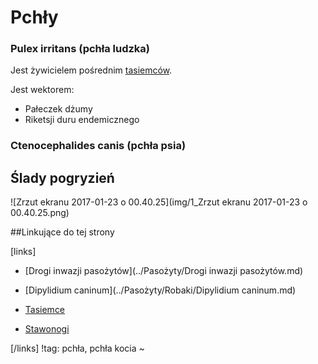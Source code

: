# Pchły

### Pulex irritans (pchła ludzka)

Jest żywicielem pośrednim [tasiemców](../Pasożyty/Robaki/Tasiemce.md).

Jest wektorem:

- Pałeczek dżumy
- Riketsji duru endemicznego



### Ctenocephalides canis (pchła psia)



## Ślady pogryzień

![Zrzut ekranu 2017-01-23 o 00.40.25](img/1_Zrzut ekranu 2017-01-23 o 00.40.25.png)



##Linkujące do tej strony

[links]

- [Drogi inwazji pasożytów](../Pasożyty/Drogi inwazji pasożytów.md)

- [Dipylidium caninum](../Pasożyty/Robaki/Dipylidium caninum.md)

- [Tasiemce](../Pasożyty/Robaki/Tasiemce.md)

- [Stawonogi](./Stawonogi.md)


[/links]
!tag: pchła, pchła kocia
~

